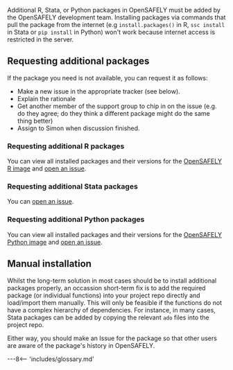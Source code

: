 Additional R, Stata, or Python packages in OpenSAFELY must be added by the OpenSAFELY development team.
Installing packages via commands that pull the package from the internet (e.g `install.packages()` in R, `ssc install` in Stata or `pip install` in Python) won't work because internet access is restricted in the server.

## Requesting additional packages

If the package you need is not available, you can request it as follows:

* Make a new issue in the appropriate tracker (see below).
* Explain the rationale
* Get another member of the support group to chip in on the issue (e.g. do they agree; do they think a different package might do the same thing better)
* Assign to Simon when discussion finished.

### Requesting additional R packages

You can view all installed packages and their versions for the
[OpenSAFELY R image](https://github.com/opensafely-core/r-docker/blob/master/packages.csv) and [open an
issue](https://github.com/opensafely-core/r-docker/issues).

### Requesting additional Stata packages

You can [open an
issue](https://github.com/opensafely-core/stata-docker/issues).

### Requesting additional Python packages

You can view all installed packages and their versions for the
[OpenSAFELY Python image](https://github.com/opensafely-core/python-docker/blob/main/requirements.in) and [open an
issue](https://github.com/opensafely-core/python-docker/issues).

## Manual installation

Whilst the long-term solution in most cases should be to install additional packages properly, an occassion short-term fix is to add the required package (or individual functions) into your project repo directly and load/import them manually.
This will only be feasible if the functions do not have a complex hierarchy of dependencies.
For instance, in many cases, Stata packages can be added by copying the relevant `ado` files into the project repo.

Either way, you should make an Issue for the package so that other users are aware of the package's history in OpenSAFELY.



---8<-- 'includes/glossary.md'
